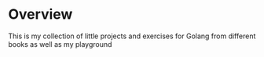 # Overview
This is my collection of little projects and exercises for Golang from different books as well as my playground
